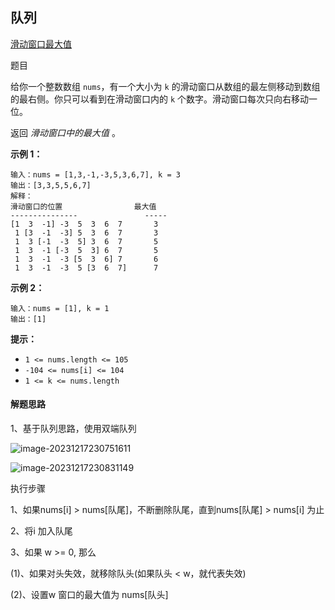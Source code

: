 ## 队列

[滑动窗口最大值](https://leetcode.cn/problems/sliding-window-maximum/description/)

题目

给你一个整数数组 `nums`，有一个大小为 `k` 的滑动窗口从数组的最左侧移动到数组的最右侧。你只可以看到在滑动窗口内的 `k` 个数字。滑动窗口每次只向右移动一位。

返回 *滑动窗口中的最大值* 。

 

**示例 1：**

```
输入：nums = [1,3,-1,-3,5,3,6,7], k = 3
输出：[3,3,5,5,6,7]
解释：
滑动窗口的位置                最大值
---------------               -----
[1  3  -1] -3  5  3  6  7       3
 1 [3  -1  -3] 5  3  6  7       3
 1  3 [-1  -3  5] 3  6  7       5
 1  3  -1 [-3  5  3] 6  7       5
 1  3  -1  -3 [5  3  6] 7       6
 1  3  -1  -3  5 [3  6  7]      7
```

**示例 2：**

```
输入：nums = [1], k = 1
输出：[1]
```

**提示：**

- `1 <= nums.length <= 105`
- `-104 <= nums[i] <= 104`
- `1 <= k <= nums.length`

#### 解题思路

1、基于队列思路，使用双端队列

![image-20231217230751611](/Users/guo/Notes/学习算法与数据结构笔记/算法题/栈_队列/双端队列.png)

![image-20231217230831149](/Users/guo/Notes/学习算法与数据结构笔记/算法题/栈_队列/滑动窗口.png)

执行步骤

1、如果nums[i] > nums[队尾]，不断删除队尾，直到nums[队尾] > nums[i] 为止

2、将i 加入队尾

3、如果 w >= 0, 那么

(1)、如果对头失效，就移除队头(如果队头 < w，就代表失效)

(2)、设置w 窗口的最大值为 nums[队头] 